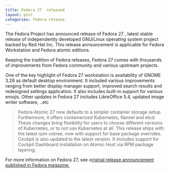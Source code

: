 ```yaml
---
title: Fedora 27  released
layout: post
categories: fedora release
---
```


The Fedora Project has announced release of Fedora 27 , latest stable release of independently developed GNU/Linux operating system project backed by Red Hat Inc. This release announcement is applicable for Fedora Workstation and Fedora atomic editions.

Keeping the tradition of Fedora releases, Fedora 27 comes with thousands of improvements from Fedora community and various upstream projects.

One of the key highlight of Fedora 27 workstation is availability of GNOME 3.26 as default desktop environment. It included various improvements ranging from better display manager support, improved search results and redesigned settings application. It also includes built-in support for various emojis.  Other updates in Fedora 27 includes LibreOffice 5.4, updated image writer software,  ..etc

> Fedora Atomic 27 now defaults to a simpler container storage setup. Furthermore, it offers containerized Kubernetes, flannel and etcd. These changes bring flexibility for users to choose different versions of Kubernetes, or to not use Kubernetes at all. This release ships with the latest rpm-ostree, now with support for base package overrides. Cockpit is also updated to the latest version. It includes support for Cockpit Dashboard installation on Atomic Host via RPM package layering.

For more information on Fedora 27, see o[riginal release announcement published in Fedora magazine.](https://fedoramagazine.org/announcing-fedora-27/)